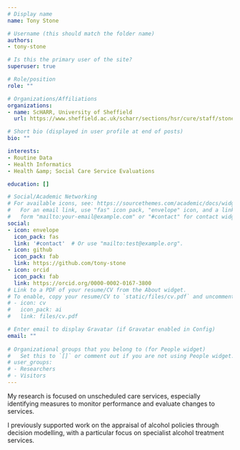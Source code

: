 ```yaml
---
# Display name
name: Tony Stone

# Username (this should match the folder name)
authors:
- tony-stone

# Is this the primary user of the site?
superuser: true

# Role/position
role: ""

# Organizations/Affiliations
organizations:
- name: ScHARR, University of Sheffield
  url: https://www.sheffield.ac.uk/scharr/sections/hsr/cure/staff/stone_t

# Short bio (displayed in user profile at end of posts)
bio: ""

interests:
- Routine Data 
- Health Informatics
- Health &amp; Social Care Service Evaluations

education: []

# Social/Academic Networking
# For available icons, see: https://sourcethemes.com/academic/docs/widgets/#icons
#   For an email link, use "fas" icon pack, "envelope" icon, and a link in the
#   form "mailto:your-email@example.com" or "#contact" for contact widget.
social:
- icon: envelope
  icon_pack: fas
  link: '#contact'  # Or use "mailto:test@example.org".
- icon: github
  icon_pack: fab
  link: https://github.com/tony-stone
- icon: orcid
  icon_pack: fab
  link: https://orcid.org/0000-0002-0167-3800
# Link to a PDF of your resume/CV from the About widget.
# To enable, copy your resume/CV to `static/files/cv.pdf` and uncomment the lines below.  
# - icon: cv
#   icon_pack: ai
#   link: files/cv.pdf

# Enter email to display Gravatar (if Gravatar enabled in Config)
email: ""
  
# Organizational groups that you belong to (for People widget)
#   Set this to `[]` or comment out if you are not using People widget.  
# user_groups:
# - Researchers
# - Visitors
---
```


My research is focused on unscheduled care services, especially identifying measures to monitor performance and evaluate changes to services.

I previously supported work on the appraisal of alcohol policies through decision modelling, with a particular focus on specialist alcohol treatment services.
